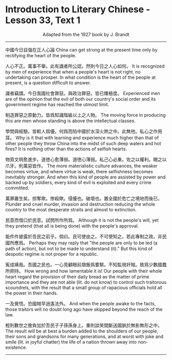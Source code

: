 # Introduction to Literary Chinese - Lesson 33, Text 1

<center>Adapted from the 1927 book by J. Brandt</center>

<!--
中國今日自强在正人心論

人心不正萬事不舉此有識者所公認然則今日之人心如何誠令
人難言矣識者竊謂今日我國社會罪惡與政治罪惡皆已臻極度
制造罪惡之原動力皆爲知識階級以上之人物學問與經驗皆較
人爲優何爲而陷中國於水深火熱之中此無他私心之作用耳物
質文明愈進步道徳心愈薄弱道徳心薄弱私己心必重佐之以權
利賜之以爪牙則萬惡皆作萬罪叢生矣掠奪歟惨殺歟侵擾也破
壞也置全國於危亡之境地而後已非民意而借口於民意試問所
作所爲能件件披露於吾民之前乎倫日民可使由之不可使知之
若此專制之政非民國所應爲寃成痛哉吾國之民也一心竞顧眼
前燉飯爲要緊不知監視奸賊致爲少數國蠢所把持一及覺悟恐
國賊早逍
遙法外輕
則數世之
擔負加於
吾民子子
孫孫身上
重則談笑
間斷送國
脈於無影
無形之中
（未完）

-->

<!-- 中國今日自强在正人心論

人心不正。萬事不舉。此有識者所公認。然則今日之人心如何。誠令
人難言矣。識者竊謂。今日我國社會罪惡。與政治罪惡。皆已臻極度。
制造罪惡之原動力。皆爲知識階級以上之人物。學問與經驗。皆較
人爲優。何爲而陷中國於水深火熱之中。此無他。私心之作用耳。物
質文明愈進步。道徳心愈薄弱。道徳心薄弱。私己心必重。佐之以權
利。賜之以爪牙。則萬惡皆作。萬罪叢生矣。掠奪歟。惨殺歟。侵擾也。破
壞也。置全國於危亡之境地而後已。非民意而借口於民意。試問所
作所爲。能件件披露於吾民之前乎。倫曰。民可使由之。不可使知之。
若此專制之政。非民國所應爲。寃成痛哉。吾國之民也。一心竞顧眼
前燉飯爲要緊。不知監視奸賊。致爲少數國蠢所把持。一及覺悟。恐
國賊早逍
遙法外。輕
則數世之
擔負加於
吾民子子
孫孫身上。
重則談笑
間斷送國
脈於無影
無形之中。
（未完）

-->

<!-- 人心不正。萬事不舉。此有識者所公認。然則今日之人心如何。誠令人難言矣。識者竊謂。今日我國社會罪惡。與政治罪惡。皆已臻極度。制造罪惡之原動力。皆爲知識階級以上之人物。學問與經驗。皆較人爲優。何爲而陷中國於水深火熱之中。此無他。私心之作用耳。物質文明愈進步。道徳心愈薄弱。道徳心薄弱。私己心必重。佐之以權利。賜之以爪牙。則萬惡皆作。萬罪叢生矣。掠奪歟。惨殺歟。侵擾也。破壞也。置全國於危亡之境地而後已。非民意而借口於民意。試問所作所爲。能件件披露於吾民之前乎。倘曰。民可使由之。不可使知之。若此專制之政。非民國所應爲。寃成痛哉。吾國之民也。一心竞顧眼前燉飯爲要緊。不知監視奸賊。致爲少數國蠢所把持。一及覺悟。恐國賊早逍遙法外。輕則數世之擔負加於吾民子子孫孫身上。重則談笑間斷送國脈於無影無形之中。
（未完） -->

<!-- CHINA CAN GET STRONG AT THE PRESENT TIME ONLY BY RECTIFY- ING THE HEART OF THE PEOPLE. It is recognized by men of experience (有識者) that when a people's heart is not right, no undertaking can prosper(萬事 不舉). In what condition is the heart of the people at pre- sent, is a question difficult to answer.
Experienced men are of the opinion that the evil of both our country's social order and its government regime has reached the utmost limit(極度)· 肝). The moving force in producing this are men whose standing is above the intellectual class- es(知識階級). Why is it that with learning and ex- perience much higher than that of other people they throw China into the midst of such deep waters and hot fires? It is nothing other(無他) than the actions of selfish hearts. The more, materialistic culture advances, the weaker be- comes virtue, and where virtue is weak, there selfishness becomes inevitably stronger. And when this kind of people are assisted by power and backed up by soldiers, every kind of evil is exploited and every crime committed, plunder and cruel murder, invasion and destruction reducing the whole country to the most desperate straits and almost to extinction (lit. and afterwards the end). Although it is not the people's will, yet they pretend (that all is being done) with the people's approval. Let us ask them whether their actions and conduct may be set act by act (件件) before our people. Perhaps they may reply that "the people are only to be led (a path of action), but not to be made to understand (it)." But this kind of despotic regime is not proper for a republic. How wrong and how lamentable it is! Our people with their whole heart regard the provision of their daily bread as the matter of prime importance and they are not able (lit. do not know) to control such traitorous scoundrels, with the result that a small group of rapacious officials hold all the power in their hands. And when the people awake to the facts, those traitors will no doubt long ago have skipped beyond the reach of the
393 law. The result will be at best(輕則) a burden added to the shoulders of our people, their sons and grandsons for many generations, and at worst (重則) with joke and smile (lit. in joyful chatter) the life of a nation thrown away into non- existence. (to be continued) -->

---

中國今日自强在正人心論
China can get strong at the present time only by rectifying the heart of the people.

人心不正。萬事不舉。此有識者所公認。然則今日之人心如何。
It is recognized by men of experience that when a people's heart is not right, no undertaking can prosper. In what condition is the heart of the people at present, is a question difficult to answer.

識者竊謂。今日我國社會罪惡。與政治罪惡。皆已臻極度。
Experienced men are of the opinion that the evil of both our country's social order and its government regime has reached the utmost limit.

制造罪惡之原動力。皆爲知識階級以上之人物。
The moving force in producing this are men whose standing is above the intellectual classes.

學問與經驗。皆較人爲優。何爲而陷中國於水深火熱之中。此無他。私心之作用耳。
Why is it that with learning and experience much higher than that of other people they throw China into the midst of such deep waters and hot fires? It is nothing other than the actions of selfish hearts.

物質文明愈進步。道徳心愈薄弱。道徳心薄弱。私己心必重。佐之以權利。賜之以爪牙。則萬惡皆作。
The more materialistic culture advances, the weaker becomes virtue, and where virtue is weak, there selfishness becomes inevitably stronger. And when this kind of people are assisted by power and backed up by soldiers, every kind of evil is exploited and every crime committed.

萬罪叢生矣。掠奪歟。惨殺歟。侵擾也。破壞也。置全國於危亡之境地而後已。
Plunder and cruel murder, invasion and destruction reducing the whole country to the most desperate straits and almost to extinction.

民意而借口於民意。試問所作所爲。
Although it is not the people's will, yet they pretend (that all is being done) with the people's approval.

能件件披露於吾民之前乎。倘曰。民可使由之。不可使知之。若此專制之政。非民國所應爲。
Perhaps they may reply that "the people are only to be led (a path of action), but not to be made to understand (it)." But this kind of despotic regime is not proper for a republic.

寃成痛哉。吾國之民也。一心竞顧眼前燉飯爲要緊。不知監視奸賊。致爲少數國蠢所把持。
How wrong and how lamentable it is! Our people with their whole heart regard the provision of their daily bread as the matter of prime importance and they are not able (lit. do not know) to control such traitorous scoundrels, with the result that a small group of rapacious officials hold all the power in their hands.

一及覺悟。恐國賊早逍遙法外。
And when the people awake to the facts, those traitors will no doubt long ago have skipped beyond the reach of the law.

輕則數世之擔負加於吾民子子孫孫身上。重則談笑間斷送國脈於無影無形之中。
The result will be at best a burden added to the shoulders of our people, their sons and grandsons for many generations, and at worst with joke and smile (lit. in joyful chatter) the life of a nation thrown away into non-existence.

---
